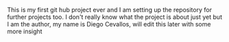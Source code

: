 This is my first git hub project ever and I am setting up the repository for further projects too. I don't really know what the project is about just yet but I am the author, my name is Diego Cevallos, will edit this later with some more insight
